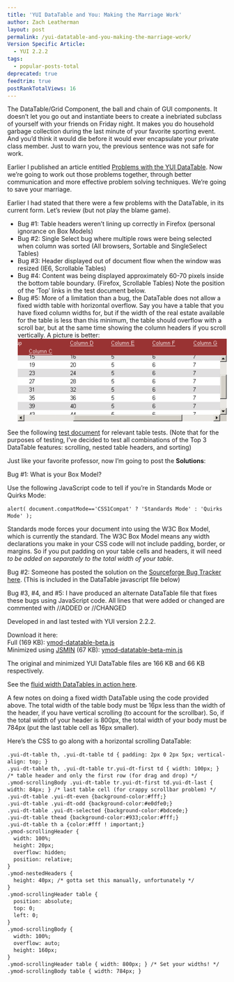 ```yaml
---
title: 'YUI DataTable and You: Making the Marriage Work'
author: Zach Leatherman
layout: post
permalink: /yui-datatable-and-you-making-the-marriage-work/
Version Specific Article:
  - YUI 2.2.2
tags:
  - popular-posts-total
deprecated: true
feedtrim: true
postRankTotalViews: 16
---
```


The DataTable/Grid Component, the ball and chain of GUI components. It doesn’t let you go out and instantiate beers to create a inebriated subclass of yourself with your friends on Friday night. It makes you do household garbage collection during the last minute of your favorite sporting event. And you’d think it would die before it would ever encapsulate your private class member. Just to warn you, the previous sentence was not safe for work.

Earlier I published an article entitled [Problems with the YUI DataTable][1]. Now we’re going to work out those problems together, through better communication and more effective problem solving techniques. We’re going to save your marriage.

 [1]: /web/2007/04/04/problems-with-yui-datatable/

Earlier I had stated that there were a few problems with the DataTable, in its current form. Let’s review (but not play the blame game).

*   Bug #1: Table headers weren’t lining up correctly in Firefox (personal ignorance on Box Models)
*   Bug #2: Single Select bug where multiple rows were being selected when column was sorted (All browsers, Sortable and SingleSelect Tables)
*   Bug #3: Header displayed out of document flow when the window was resized (IE6, Scrollable Tables)
*   Bug #4: Content was being displayed approximately 60-70 pixels inside the bottom table boundary. (Firefox, Scrollable Tables) Note the position of the ‘Top’ links in the test document below.
*   Bug #5: More of a limitation than a bug, the DataTable does not allow a fixed width table with horizontal overflow. Say you have a table that you have fixed column widths for, but if the width of the real estate available for the table is less than this minimum, the table should overflow with a scroll bar, but at the same time showing the column headers if you scroll vertically. A picture is better:  
    ![Scrollable][2]

 [2]: /web/wp-content/uploads/2007/04/yui-datatable1.gif

See the following [test document][3] for relevant table tests. (Note that for the purposes of testing, I’ve decided to test all combinations of the Top 3 DataTable features: scrolling, nested table headers, and sorting)

 [3]: http://www.zachleat.com/Projects/valdi/__test_yui_datatable_original.html

Just like your favorite professor, now I’m going to post the **Solutions**:

Bug #1: What is your Box Model?

Use the following JavaScript code to tell if you’re in Standards Mode or Quirks Mode:

    alert( document.compatMode=='CSS1Compat' ? 'Standards Mode' : 'Quirks Mode' );

Standards mode forces your document into using the W3C Box Model, which is currently the standard. The W3C Box Model means any width declarations you make in your CSS code will not include padding, border, or margins. So if you put padding on your table cells and headers, it will need *to be added on separately to the total width of your table*.

Bug #2: Someone has posted the solution on the [Sourceforge Bug Tracker here][4]. (This is included in the DataTable javascript file below)

 [4]: http://sourceforge.net/tracker/index.php?func=detail&aid=1701632&group_id=165715&atid=836476

Bug #3, #4, and #5: I have produced an alternate DataTable file that fixes these bugs using JavaScript code. All lines that were added or changed are commented with //ADDED or //CHANGED

Developed in and last tested with YUI version 2.2.2.

Download it here:  
Full (169 KB): [ymod-datatable-beta.js][5]  
Minimized using [JSMIN][6] (67 KB): [ymod-datatable-beta-min.js][7]

 [5]: /web/wp-content/uploads/2007/04/ymod-datatable-beta.js "ymod-datatable-beta.js"
 [6]: http://www.crockford.com/javascript/jsmin.html
 [7]: /web/wp-content/uploads/2007/04/ymod-datatable-beta-min.js "ymod-datatable-beta-min.js"

The original and minimized YUI DataTable files are 166 KB and 66 KB respectively.

See the [fluid width DataTables in action here][8].

 [8]: /Projects/valdi/__test_yui_datatable_fluid.html

A few notes on doing a fixed width DataTable using the code provided above. The total width of the table body must be 16px less than the width of the header, if you have vertical scrolling (to account for the scrollbar). So, if the total width of your header is 800px, the total width of your body must be 784px (put the last table cell as 16px smaller).

Here’s the CSS to go along with a horizontal scrolling DataTable:

    .yui-dt-table th, .yui-dt-table td { padding: 2px 0 2px 5px; vertical-align: top; }
    .yui-dt-table th, .yui-dt-table tr.yui-dt-first td { width: 100px; } /* table header and only the first row (for drag and drop) */
    .ymod-scrollingBody .yui-dt-table tr.yui-dt-first td.yui-dt-last { width: 84px; } /* last table cell (for crappy scrollbar problem) */
    .yui-dt-table .yui-dt-even {background-color:#fff;}
    .yui-dt-table .yui-dt-odd {background-color:#e0dfe0;}
    .yui-dt-table .yui-dt-selected {background-color:#bdcede;}
    .yui-dt-table thead {background-color:#933;color:#fff;}
    .yui-dt-table th a {color:#fff ! important;}
    .ymod-scrollingHeader {
      width: 100%;
      height: 20px;
      overflow: hidden;
      position: relative;
    }
    .ymod-nestedHeaders {
      height: 40px; /* gotta set this manually, unfortunately */
    }
    .ymod-scrollingHeader table {
      position: absolute;
      top: 0;
      left: 0;
    }
    .ymod-scrollingBody {
      width: 100%;
      overflow: auto;
      height: 160px;
    }
    .ymod-scrollingHeader table { width: 800px; } /* Set your widths! */
    .ymod-scrollingBody table { width: 784px; }
